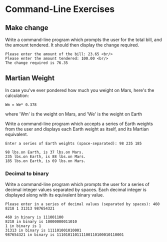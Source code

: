# Command-Line Exercises



## Make change

Write a command-line program which prompts the user for the total bill, and the amount tendered. It should then display the change required.

```
Please enter the amount of the bill: 23.65 <br/>
Please enter the amount tendered: 100.00 <br/>
The change required is 76.35
```

## Martian Weight

In case you've ever pondered how much you weight on Mars, here's the calculation:

    Wm = We* 0.378

where 'Wm' is the weight on Mars, and 'We' is the weight on Earth

Write a command-line program which accepts a series of Earth weights from the user
and displays each Earth weight as itself, and its Martian equivalent.

```
Enter a series of Earth weights (space-separated): 98 235 185

98 lbs.on Earth, is 37 lbs.on Mars.
235 lbs.on Earth, is 88 lbs.on Mars.
185 lbs.on Earth, is 69 lbs.on Mars.
```

### Decimal to binary

Write a command-line program which prompts the user for a series of decimal integer values separated by spaces. Each decimal integer is displayed along with its equivalent binary value.

```
Please enter in a series of decimal values (separated by spaces): 460 8218 1 31313 987654321

460 in binary is 111001100
8218 in binary is 10000000011010
1 in binary is 1
31313 in binary is 111101001010001
987654321 in binary is 111010110111100110100010110001
```
